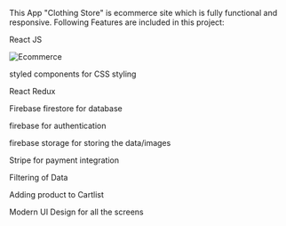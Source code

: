 This App "Clothing Store" is ecommerce site which is fully functional and responsive. 
Following Features are included in this project:

 React JS 


  ![Ecommerce](https://github.com/codesyogesh67/clothing-stores/assets/70290319/a2fb724f-ecc3-40b3-b433-ee67fea8d516)
 
 styled components for CSS styling


 
React Redux

Firebase firestore for database

firebase for authentication 

firebase storage for storing the data/images

Stripe for payment integration

Filtering of Data

Adding product to Cartlist

Modern UI Design for all the screens


